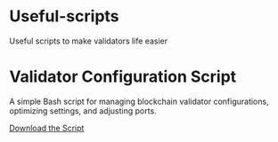 # Useful-scripts
Useful scripts to make validators life easier

<!DOCTYPE html>
<html lang="en">
<head>
    <meta charset="UTF-8">
    <meta name="viewport" content="width=device-width, initial-scale=1.0">
    
</head>
<body>
    <h1>Validator Configuration Script</h1>
    <p>A simple Bash script for managing blockchain validator configurations, optimizing settings, and adjusting ports.</p>
    <p><a href="./script.sh" download>Download the Script</a></p>
</body>
</html>
